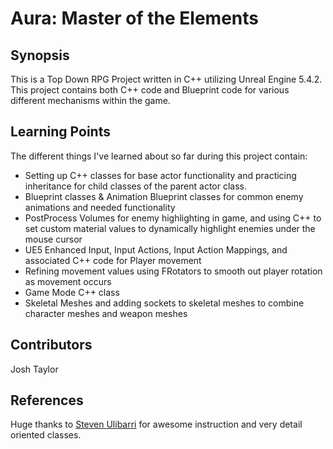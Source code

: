 # Aura: Master of the Elements

## Synopsis

This is a Top Down RPG Project written in C++ utilizing Unreal Engine 5.4.2. This project contains both C++ code and Blueprint code for various different mechanisms within the game. 

## Learning Points

The different things I've learned about so far during this project contain:

- Setting up C++ classes for base actor functionality and practicing inheritance for child classes of the parent actor class.
- Blueprint classes & Animation Blueprint classes for common enemy animations and needed functionality
- PostProcess Volumes for enemy highlighting in game, and using C++ to set custom material values to dynamically highlight enemies under the mouse cursor
- UE5 Enhanced Input, Input Actions, Input Action Mappings, and associated C++ code for Player movement
- Refining movement values using FRotators to smooth out player rotation as movement occurs
- Game Mode C++ class
- Skeletal Meshes and adding sockets to skeletal meshes to combine character meshes and weapon meshes

## Contributors
Josh Taylor

## References
Huge thanks to [Steven Ulibarri](https://www.udemy.com/user/stephen-ulibarri-3/) for awesome instruction and very detail oriented classes. 

